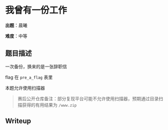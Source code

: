 # 我曾有一份工作

**出题**：晨曦

**难度**：中等

## 题目描述

一次备份，换来的是一张辞职信

flag 在 `pre_a_flag` 表里

本题允许使用扫描器

> 赛后公开仓库备注：部分复现平台可能不允许使用扫描器，预期通过目录扫描获得的有用结果为 `/www.zip`

## Writeup

